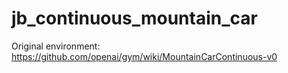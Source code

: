 # jb_continuous_mountain_car

Original environment: https://github.com/openai/gym/wiki/MountainCarContinuous-v0